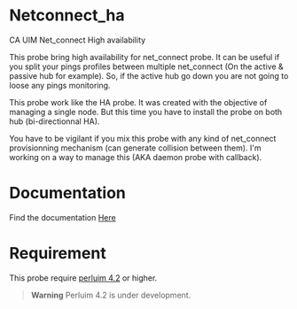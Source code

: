 # Netconnect_ha

CA UIM Net_connect High availability

This probe bring high availability for net_connect probe. It can be useful if you split your pings profiles between multiple net_connect (On the active & passive hub for example). So, if the active hub go down you are not going to loose any pings monitoring.

This probe work like the HA probe. It was created with the objective of managing a single node. But this time you have to install the probe on both hub (bi-directionnal HA).

You have to be vigilant if you mix this probe with any kind of net_connect provisionning mechanism (can generate collision between them). I'm working on a way to manage this (AKA daemon probe with callback).

# Documentation

Find the documentation [Here](https://github.com/fraxken/netconnect_ha/wiki)

# Requirement 

This probe require [perluim 4.2](https://github.com/fraxken/perluim) or higher.

> **Warning** Perluim 4.2 is under development. 
